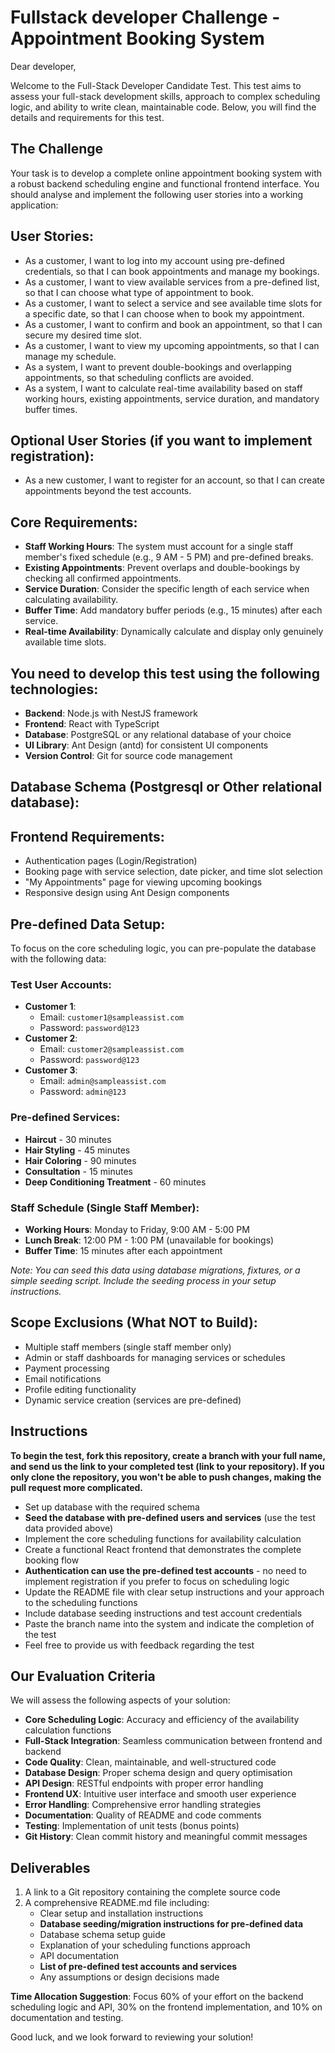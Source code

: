 # Fullstack developer Challenge - Appointment Booking System

Dear developer,

Welcome to the Full-Stack Developer Candidate Test. This test aims to assess your full-stack development skills, approach to complex scheduling logic, and ability to write clean, maintainable code. Below, you will find the details and requirements for this test.

## **The Challenge**

Your task is to develop a complete online appointment booking system with a robust backend scheduling engine and functional frontend interface. You should analyse and implement the following user stories into a working application:

## **User Stories:**

* As a customer, I want to log into my account using pre-defined credentials, so that I can book appointments and manage my bookings.
* As a customer, I want to view available services from a pre-defined list, so that I can choose what type of appointment to book.
* As a customer, I want to select a service and see available time slots for a specific date, so that I can choose when to book my appointment.
* As a customer, I want to confirm and book an appointment, so that I can secure my desired time slot.
* As a customer, I want to view my upcoming appointments, so that I can manage my schedule.
* As a system, I want to prevent double-bookings and overlapping appointments, so that scheduling conflicts are avoided.
* As a system, I want to calculate real-time availability based on staff working hours, existing appointments, service duration, and mandatory buffer times.

## **Optional User Stories (if you want to implement registration):**

* As a new customer, I want to register for an account, so that I can create appointments beyond the test accounts.

## **Core Requirements:**

* **Staff Working Hours**: The system must account for a single staff member's fixed schedule (e.g., 9 AM - 5 PM) and pre-defined breaks.
* **Existing Appointments**: Prevent overlaps and double-bookings by checking all confirmed appointments.
* **Service Duration**: Consider the specific length of each service when calculating availability.
* **Buffer Time**: Add mandatory buffer periods (e.g., 15 minutes) after each service.
* **Real-time Availability**: Dynamically calculate and display only genuinely available time slots.

## **You need to develop this test using the following technologies:**

* **Backend**: Node.js with NestJS framework
* **Frontend**: React with TypeScript
* **Database**: PostgreSQL or any relational database of your choice
* **UI Library**: Ant Design (antd) for consistent UI components
* **Version Control**: Git for source code management


## **Database Schema (Postgresql or Other relational database):**

## **Frontend Requirements:**

* Authentication pages (Login/Registration)
* Booking page with service selection, date picker, and time slot selection
* "My Appointments" page for viewing upcoming bookings
* Responsive design using Ant Design components

## **Pre-defined Data Setup:**

To focus on the core scheduling logic, you can pre-populate the database with the following data:

### **Test User Accounts:**
* **Customer 1**:
    - Email: `customer1@sampleassist.com`
    - Password: `password@123`
* **Customer 2**:
    - Email: `customer2@sampleassist.com`
    - Password: `password@123`
* **Customer 3**:
    - Email: `admin@sampleassist.com`
    - Password: `admin@123`

### **Pre-defined Services:**
* **Haircut** - 30 minutes
* **Hair Styling** - 45 minutes
* **Hair Coloring** - 90 minutes
* **Consultation** - 15 minutes
* **Deep Conditioning Treatment** - 60 minutes

### **Staff Schedule (Single Staff Member):**
* **Working Hours**: Monday to Friday, 9:00 AM - 5:00 PM
* **Lunch Break**: 12:00 PM - 1:00 PM (unavailable for bookings)
* **Buffer Time**: 15 minutes after each appointment

*Note: You can seed this data using database migrations, fixtures, or a simple seeding script. Include the seeding process in your setup instructions.*

## **Scope Exclusions (What NOT to Build):**

* Multiple staff members (single staff member only)
* Admin or staff dashboards for managing services or schedules
* Payment processing
* Email notifications
* Profile editing functionality
* Dynamic service creation (services are pre-defined)

## **Instructions**

**To begin the test, fork this repository, create a branch with your full name, and send us the link to your completed test (link to your repository). If you only clone the repository, you won't be able to push changes, making the pull request more complicated.**

* Set up database with the required schema
* **Seed the database with pre-defined users and services** (use the test data provided above)
* Implement the core scheduling functions for availability calculation
* Create a functional React frontend that demonstrates the complete booking flow
* **Authentication can use the pre-defined test accounts** - no need to implement registration if you prefer to focus on scheduling logic
* Update the README file with clear setup instructions and your approach to the scheduling functions
* Include database seeding instructions and test account credentials
* Paste the branch name into the system and indicate the completion of the test
* Feel free to provide us with feedback regarding the test

## **Our Evaluation Criteria**

We will assess the following aspects of your solution:

* **Core Scheduling Logic**: Accuracy and efficiency of the availability calculation functions
* **Full-Stack Integration**: Seamless communication between frontend and backend
* **Code Quality**: Clean, maintainable, and well-structured code
* **Database Design**: Proper schema design and query optimisation
* **API Design**: RESTful endpoints with proper error handling
* **Frontend UX**: Intuitive user interface and smooth user experience
* **Error Handling**: Comprehensive error handling strategies
* **Documentation**: Quality of README and code comments
* **Testing**: Implementation of unit tests (bonus points)
* **Git History**: Clean commit history and meaningful commit messages

## **Deliverables**

1. A link to a Git repository containing the complete source code
2. A comprehensive README.md file including:
    * Clear setup and installation instructions
    * **Database seeding/migration instructions for pre-defined data**
    * Database schema setup guide
    * Explanation of your scheduling functions approach
    * API documentation
    * **List of pre-defined test accounts and services**
    * Any assumptions or design decisions made

**Time Allocation Suggestion**: Focus 60% of your effort on the backend scheduling logic and API, 30% on the frontend implementation, and 10% on documentation and testing.

Good luck, and we look forward to reviewing your solution!